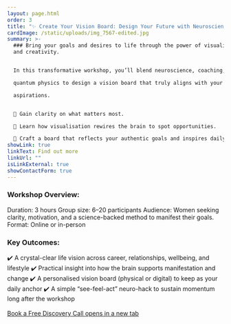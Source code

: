 ```yaml
---
layout: page.html
order: 3
title: "✨ Create Your Vision Board: Design Your Future with Neuroscience Workshop"
cardImage: /static/uploads/img_7567-edited.jpg
summary: >-
  ### Bring your goals and desires to life through the power of visualisation
  and creativity.


  In this transformative workshop, you’ll blend neuroscience, coaching, and principles of

  quantum physics to design a vision board that truly aligns with your values and

  aspirations.


  🌿 Gain clarity on what matters most.

  💫 Learn how visualisation rewires the brain to spot opportunities.

  🎨 Craft a board that reflects your authentic goals and inspires daily action.
showLink: true
linkText: Find out more
linkUrl: ""
isLinkExternal: true
showContactForm: true
---
```

### Workshop Overview:

Duration: 3 hours
Group size: 6–20 participants
Audience: Women seeking clarity, motivation, and a science-backed method to manifest their goals.
Format: Online or in-person

### Key Outcomes:

✔️ A crystal-clear life vision across career, relationships, wellbeing, and lifestyle
✔️ Practical insight into how the brain supports manifestation and change
✔️ A personalised vision board (physical or digital) to keep as your daily anchor
✔️ A simple “see-feel-act” neuro-hack to sustain momentum long after the workshop\
\
<a href="https://claudiadecarlo.zohobookings.eu/#/240577000000038054" rel="noopener noreferrer" class="btn" target="_blank">Book a Free Discovery Call <span class="sr-only">opens in a new tab</span></a>

